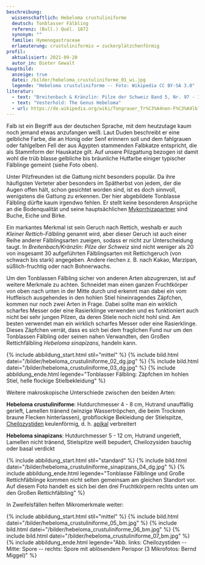 ```yaml
---
beschreibung:
  wissenschaftlich: Hebeloma crustuliniforme
  deutsch: Tonblasser Fälbling
  referenz: (Bull.) Quél. 1872
  synonym: ""
  familie: Hymenogastraceae
  erlaeuterung: crustuliniformis = zuckerplätzchenförmig
profil:
  aktualisiert: 2021-09-20
  autor_in: Dieter Gewalt
hauptbild:
  anzeige: true
  datei: /bilder/hebeloma_crustuliniforme_01_wi.jpg
  legende: "Hebeloma crustuliniforme -- Foto: Wikipedia CC BY-SA 3.0"
literatur:
  - text: "Breitenbach & Kränzlin: Pilze der Schweiz Band 5, Nr. 97 - 127"
  - text: "Vesterhold: The Genus Hebeloma"
  - url: https://de.wikipedia.org/wiki/Tongrauer_Tr%C3%A4nen-F%C3%A4lbling
---
```

Falb ist ein Begriff aus der deutschen Sprache, mit dem heutzutage kaum noch jemand etwas anzufangen weiß. Laut Duden beschreibt er eine gelbliche Farbe, die an Honig oder Senf erinnern soll und dem fahlgrauen oder fahlgelben Fell der aus Ägypten stammenden Falbkatze entspricht, die als Stammform der Hauskatze gilt. Auf unsere Pilzgattung bezogen ist damit wohl die trüb blasse gelbliche bis bräunliche Hutfarbe einiger typischer Fälblinge gemeint (siehe Foto oben).

Unter Pilzfreunden ist die Gattung nicht besonders populär. Da ihre häufigsten Verteter aber besonders im Spätherbst von jedem, der die Augen offen hält, schon gesichtet worden sind, ist es doch sinnvoll, wenigstens die Gattung zu erkennen. Der hier abgebildete Tonblasse Fälbling dürfte kaum irgendwo fehlen. Er stellt keine besonderen Ansprüche an die Bodenqualität und seine hauptsächlichen [Mykorrhizapartner](Mykorrhiza "Glossar") sind Buche, Eiche und Birke.

Ein markantes Merkmal ist sein Geruch nach Rettich, weshalb er auch *Kleiner Rettich-Fälbling* genannt wird, aber dieser Geruch ist auch einer Reihe anderer Fälblingsarten zueigen, sodass er nicht zur Unterscheidung taugt. In *Breitenbach/Kränzlin: Pilze der Schweiz* sind nicht weniger als 20 von insgesamt 30 aufgeführten Fälblingsarten mit Rettichgeruch (von schwach bis stark) angegeben. Andere riechen z. B. nach Kakao, Marzipan, süßlich-fruchtig oder nach Bohnerwachs.

Um den Tonblassen Fälbling sicher von anderen Arten abzugrenzen, ist auf weitere Merkmale zu achten. Schneidet man einen ganzen Fruchtkörper von oben nach unten in der Mitte durch und erkennt man dabei ein vom Hutfleisch ausgehendes in den hohlen Stiel hineinragendes Zäpfchen, kommen nur noch zwei Arten in Frage. Dabei sollte man ein wirklich scharfes Messer oder eine Rasierklinge verwenden und es funktioniert auch nicht bei sehr jungen Pilzen, da deren Stiele noch nicht hohl sind. Am besten verwendet man ein wirklich scharfes Messer oder eine Rasierklinge. Dieses Zäpfchen verrät, dass es sich bei dem fraglichen Fund nur um den Tonblassen Fälbling oder seinen nahen Verwandten, den Großen Rettichfälbling *Hebeloma sinapizans*, handeln kann.

{% include abbildung_start.html stil="mittel" %}
{% include bild.html datei="/bilder/hebeloma_crustuliniforme_02_dg.jpg" %}
{% include bild.html datei="/bilder/hebeloma_crustuliniforme_03_dg.jpg" %}
{% include abbildung_ende.html legende="Tonblasser Fälbling: Zäpfchen im hohlen Stiel, helle flockige Stielbekleidung" %}

Weitere makroskopische Unterschiede zwischen den beiden Arten:

**Hebeloma crustuliniforme**: Hutdurchmesser 4 - 8 cm, Hutrand unauffällig gerieft, Lamellen tränend (winzige Wassertröpchen, die beim Trocknen braune Flecken hinterlassen), grobflockige Bekleidung der Stielspitze, [Cheilozystiden](Cheilozystiden "Glossar") keulenförmig, d. h. [apikal](apikal "Glossar") verbreitert

**Hebeloma sinapizans**: Hutdurchmesser 5 - 12 cm, Hutrand ungerieft, Lamellen nicht tränend, Stielspitze weiß bepudert, Cheilozysiden bauchig oder basal verdickt

{% include abbildung_start.html stil="standard" %}
{% include bild.html datei="/bilder/hebeloma_crustuliniforme_sinapizans_04_dg.jpg" %}
{% include abbildung_ende.html legende="Tonblasse Fälblinge und Große Rettichfälblinge kommen nicht selten gemeinsam am gleichen Standort vor. Auf diesem Foto handelt es sich bei den drei Fruchtkörpern rechts unten um den Großen Rettichfälbling" %}

In Zweifelsfällen helfen Mikromerkmale weiter:

{% include abbildung_start.html stil="mittel" %}
{% include bild.html datei="/bilder/hebeloma_crustuliniforme_05_bm.jpg" %}
{% include bild.html datei="/bilder/hebeloma_crustuliniforme_06_bm.jpg" %}
{% include bild.html datei="/bilder/hebeloma_crustuliniforme_07_bm.jpg" %}
{% include abbildung_ende.html legende="Abb. links: Cheilozystiden -- Mitte: Spore  -- rechts: Spore mit ablösendem Perispor (3 Mikrofotos: Bernd Miggel)" %}